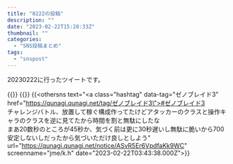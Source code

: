 ```yaml
---
title: "0222の投稿"
description: ""
date: "2023-02-22T15:28:33Z"
thumbnail: ""
categories:
  - "SNS投稿まとめ"
tags:
  - "snspost"
---
```

20230222に行ったツイートです。
<!--more-->
{{<othersns text="20分かけて10秒短縮できた<br/>元を取れるのは120回後　2時間後か<br/>放置してたらすぐか" url="https://qunagi.qunagi.net/notice/ASvw1GuM2LEXN4qtXc" screenname="jme/k.h" date="2023-02-22T09:30:16.000Z">}}
{{<othersns text="ここから短縮するには金99かクラスをレベ上げしてアタッカーの質を上げないといけない<br/>ちょっとそれは隙間時間には厳しい" url="https://qunagi.qunagi.net/notice/ASve6lraZfxheP1zoe" screenname="jme/k.h" date="2023-02-22T06:09:34.000Z">}}
{{<othersns text="<a class=\"hashtag\" data-tag=\"ゼノブレイド3\" href=\"https://qunagi.qunagi.net/tag/ゼノブレイド3\">#ゼノブレイド3</a><br/>チャレンジバトル、放置して稼ぐ構成作ってたけどアタッカーのクラスと操作キャラのクラスを逆に見てたから時間を割と無駄にしたな<br/>まあ20数秒のところが45秒か、気づく前は更に30秒遅いし無駄に脆いから700安定しないしだったから気づいただけ良しとしよう" url="https://qunagi.qunagi.net/notice/ASvR5Er6VpdfaKk9WC" screenname="jme/k.h" date="2023-02-22T03:43:38.000Z">}}
